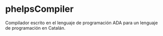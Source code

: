phelpsCompiler
==============
Compilador escrito en el lenguaje de programación ADA para un lenguaje de programación en Catalán.
